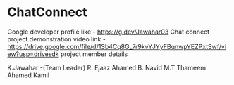 # ChatConnect
Google developer profile like - https://g.dev/Jawahar03
Chat connect  project demonstration video link -https://drive.google.com/file/d/1Sb4Cq8G_7r9kvYJYyFBqnwpYEZPxtSwf/view?usp=drivesdk
project member details

K.Jawahar -(Team Leader) 
R. Ejaaz Ahamed
B. Navid
M.T Thameem Ahamed Kamil
